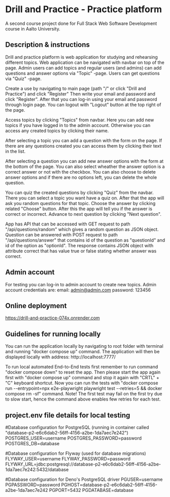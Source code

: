 # Drill and Practice - Practice platform

A second course project done for Full Stack Web Software Development course in Aalto University.

## Description & instructions
Drill and practice platform is web application for studying and rehearsing different topics. 
Web application can be navigated with navbar on top of the page. 
Admin users can add topics and regular users (and admins) can add questions and answer options via "Topic" -page.
Users can get questions via "Quiz" -page.

Create a use by navigating to main page (path "/" or click "Drill and Practice") and click "Register"
Then write your email and password and click "Register".
After that you can log-in using your email and password through login page.
You can logout with "Logout" button at the top right of the page.

Access topics by clicking "Topics" from navbar.
Here you can add new topics if you have logged in to the admin account.
Otherwise you can access any created topics by clicking their name.

After selecting a topic you can add a question with the form on the page.
If there are any questions created you can access them by clicking their text in the list.

After selecting a question you can add new answer options with the form at the bottom of the page.
You can also select wheather the answer option is a correct answer or not with the checkbox.
You can also choose to delete answer options and if there are no options left, you can delete the whole question.

You can quiz the created questions by clicking "Quiz" from the navbar.
There you can select a topic you want have a quiz on. After that the app will ask you random questions for that topic.
Choose the answer by clicking related "Choose" button. After this the app will tell you if the answer is correct or incorrect.
Advance to next question by clicking "Next question".

App has API that can be accessed with GET request to path "/api/questions/random" which gives a random question as JSON object.
Question can be answered with POST request to path "/api/questions/answer" that contains id of the question as "questionId" and id of the option as "optionId".
The response contains JSON object with attribute correct that has value true or false stating whether answer was correct.

## Admin account
For testing you can log-in to admin account to create new topics.
Admin account credentials are:
email: admin@admin.com
password: 123456

## Online deployment
https://drill-and-practice-074x.onrender.com

## Guidelines for running locally
You can run the application locally by navigating to root folder with terminal and running "docker compose up" command.
The application will then be displayed locally with address: http://localhost:7777/

To run local automated End-to-End tests first remember to run command "docker compose down" to reset the app.
Then please start the app again first with "docker compose up" command and stop it again with "CRTL" + "C" keyboard shortcut.
Now you can run the tests with "docker compose run --entrypoint=npx e2e-playwright playwright test --retries=5 && docker compose rm -sf" command.
Note! The first test may fail on the first try due to slow start, hence the command above enables few retries for each test.

## project.env file details for local testing

#Database configuration for PostgreSQL (running in container called "database-p2-e6c6dab2-56ff-4156-a2be-1da7aec7e242")
POSTGRES_USER=username
POSTGRES_PASSWORD=password
POSTGRES_DB=database

#Database configuration for Flyway (used for database migrations)
FLYWAY_USER=username
FLYWAY_PASSWORD=password
FLYWAY_URL=jdbc:postgresql://database-p2-e6c6dab2-56ff-4156-a2be-1da7aec7e242:5432/database

#Database configuration for Deno's PostgreSQL driver
PGUSER=username
PGPASSWORD=password
PGHOST=database-p2-e6c6dab2-56ff-4156-a2be-1da7aec7e242
PGPORT=5432
PGDATABASE=database

